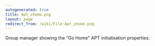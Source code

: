 ```yaml
---
autogenerated: true
title: Apt_zhome.png
layout: page
redirect_from: /wiki/File:Apt_zhome.png
---
```


Group manager showing the "Go Home" APT initialisation properties.
